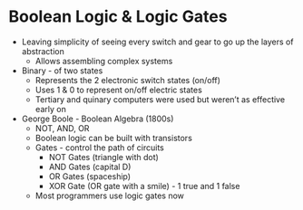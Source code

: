 # Boolean Logic & Logic Gates

- Leaving simplicity of seeing every switch and gear to go up the layers of abstraction 
	- Allows assembling complex systems 
- Binary - of two states
	- Represents the 2 electronic switch states (on/off)
	- Uses 1 & 0 to represent on/off electric states
	- Tertiary and quinary computers were used but weren’t as effective early on
- George Boole - Boolean Algebra (1800s)
	- NOT, AND, OR
	- Boolean logic can be built with transistors
	- Gates - control the path of circuits
		- NOT Gates (triangle with dot)
		- AND Gates (capital D)
		- OR Gates (spaceship)
		- XOR Gate (OR gate with a smile) - 1 true and 1 false
	- Most programmers use logic gates now